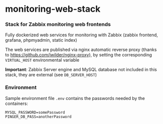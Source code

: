 # monitoring-web-stack

### Stack for Zabbix monitoring web frontends

Fully dockerized web services for monitoring with Zabbix (zabbix frontend, grafana, phpmyadmin, static index)

The web services are published via nginx automatic reverse proxy (thanks to https://github.com/jwilder/nginx-proxy), by setting the corresponding `VIRTUAL_HOST` environmental variable

**Important**: Zabbix Server engine and MySQL database not included in this stack, they are external (see `DB_SERVER_HOST`)


### Environment

Sample environment file `.env` contains the passwords needed by the containers: 

```
MYSQL_PASSWORD=somePassword
PINGER_DB_PASS=anotherPassword
```

